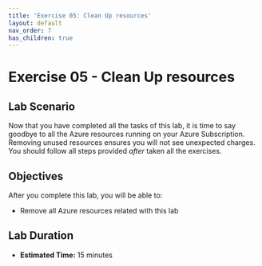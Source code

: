 ```yaml
---
title: 'Exercise 05: Clean Up resources'
layout: default
nav_order: 7
has_children: true
---
```


# Exercise 05 - Clean Up resources

## Lab Scenario

Now that you have completed all the tasks of this lab, it is time to say goodbye to all the Azure resources running on your Azure Subscription. Removing unused resources ensures you will not see unexpected charges.
You should follow all steps provided *after* taken all the exercises. 

## Objectives

After you complete this lab, you will be able to:

* Remove all Azure resources related with this lab

## Lab Duration

* **Estimated Time:** 15 minutes